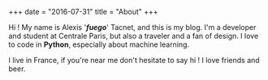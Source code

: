 +++
date = "2016-07-31"
title = "About"
+++

Hi ! My name is Alexis '***fuego***' Tacnet, and this is my blog. I'm a developer and student at Centrale Paris, but also a traveler and a fan of design. I love to code in **Python**, especially about machine learning.

I live in France, if you're near me don't hesitate to say hi ! I love friends and beer.